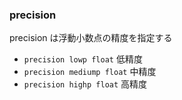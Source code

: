 ### precision

precision は浮動小数点の精度を指定する

* `precision lowp float` 低精度
* `precision mediump float` 中精度
* `precision highp float` 高精度
 
